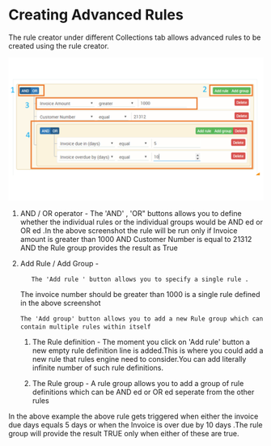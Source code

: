 # Creating Advanced Rules

The rule creator under different Collections tab allows advanced rules to be created using the rule creator.

![](/assets/rules.png)

1. AND / OR operator - The 'AND' , 'OR" buttons allows you to define whether the individual rules or the individual groups would be AND ed or OR ed .In the above screenshot the rule will be run only if Invoice amount is greater than 1000 AND Customer Number is equal to 21312 AND the Rule group provides the result as True
2. Add Rule / Add Group  -

   ```
      The 'Add rule ' button allows you to specify a single rule .
   ```

   The invoice number should be greater than 1000 is a single rule defined in the above screenshot

   ```
   The 'Add group' button allows you to add a new Rule group which can contain multiple rules within itself
   ```

   1. The Rule definition  - The moment you click on 'Add rule' button a new empty rule definition line is added.This is where you could add a new rule that rules engine need to consider.You can add literally infinite number of such rule definitions.

   2. The Rule group  - A rule group allows you to add a group of rule definitions which can be AND ed or OR ed seperate from the other rules

In the above example the above rule gets triggered when either the invoice due days equals 5 days or when the Invoice is over due by 10 days .The rule group will provide the result TRUE only when either of these are true.

